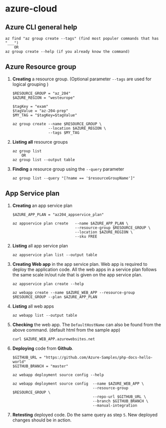 # azure-cloud


## Azure CLI general help

```
az find "az group create --tags" (find most populer commands that has "___")
    OR
az group create --help (if you already know the command)
```

## Azure Resource group

1. **Creating** a resource group. (Optional parameter `--tags` are used for logical grouping )

    ```
    $RESOURCE_GROUP = "az_204"
    $AZURE_REGION = "westeurope"

    $tagKey = "exam"
    $tagValue = "az-204-prep"
    $MY_TAG = "$tagKey=$tagValue"

    az group create --name $RESOURCE_GROUP \
                    --location $AZURE_REGION \
                    --tags $MY_TAG
    ```

2. **Listing all** resource groups

    ```
    az group list
        OR
    az group list --output table
    ```

3. **Finding** a resource group using the `--query` parameter

    ```
    az group list --query "[?name == '$resourceGroupName']"
    ```


## App Service plan

1. **Creating** an app service plan

    ```
    $AZURE_APP_PLAN = "az204_appservice_plan"

    az appservice plan create   --name $AZURE_APP_PLAN \
                                --resource-group $RESOURCE_GROUP \
                                --location $AZURE_REGION \
                                --sku FREE
    ```

2. **Listing** all app service plan

    ```
    az appservice plan list --output table
    ```

3. **Creating Web app** in the app service plan. Web app is required to deploy the application code. All the web apps in a service plan follows the same scale in/out rule that is given on the app service plan.

    ```
    az appservice plan create --help

    az webapp create --name $AZURE_WEB_APP --resource-group $RESOURCE_GROUP --plan $AZURE_APP_PLAN
    ```

4. **Listing** all web apps

    ```
    az webapp list --output table
    ```
5. **Checking** the web app. The `DefaultHostName` can also be found from the above command. (default html from the sample app)

    ```
    curl $AZURE_WEB_APP.azurewebsites.net
    ```

6. **Deploying** code from **Github**.


    ```
    $GITHUB_URL = "https://github.com/Azure-Samples/php-docs-hello-world"
    $GITHUB_BRANCH = "master"

    az webapp deployment source config --help

    az webapp deployment source config  --name $AZURE_WEB_APP \
                                        --resource-group $RESOURCE_GROUP \
                                        --repo-url $GITHUB_URL \
                                        --branch $GITHUB_BRANCH \
                                        --manual-integration
    ```

7. **Retesting** deployed code. Do the same query as step `5`. New deployed changes should be in action.



